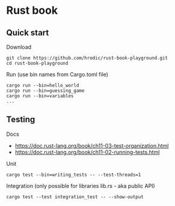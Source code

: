# Rust book

## Quick start

Download
```
git clone https://github.com/hrodic/rust-book-playground.git
cd rust-book-playground
```

Run (use bin names from Cargo.toml file)
```
cargo run --bin=hello_world
cargo run --bin=guessing_game
cargo run --bin=variables
...
```

## Testing

Docs

* https://doc.rust-lang.org/book/ch11-03-test-organization.html
* https://doc.rust-lang.org/book/ch11-02-running-tests.html

Unit
```
cargo test --bin=writing_tests -- --test-threads=1
```

Integration (only possible for libraries lib.rs - aka public API)
```
cargo test --test integration_test -- --show-output
```




